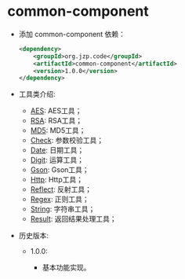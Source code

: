 # common-component
+ 添加 common-component 依赖：

    ```xml
    <dependency>
        <groupId>org.jzp.code</groupId>
        <artifactId>common-component</artifactId>
        <version>1.0.0</version>
    </dependency>
    ```
    
+ 工具类介绍:

    + [AES](src/main/java/org/jzp/code/common/component/util/AESUtil.java): AES工具；
    + [RSA](src/main/java/org/jzp/code/common/component/util/RSAUtil.java): RSA工具；
    + [MD5](src/main/java/org/jzp/code/common/component/util/MD5Util.java): MD5工具；
    + [Check](src/main/java/org/jzp/code/common/component/util/CheckUtil.java): 参数校验工具；
    + [Date](src/main/java/org/jzp/code/common/component/util/DateUtil.java): 日期工具；
    + [Digit](src/main/java/org/jzp/code/common/component/util/DigitUtil.java): 运算工具；
    + [Gson](src/main/java/org/jzp/code/common/component/util/GsonUtil.java): Gson工具；
    + [Http](src/main/java/org/jzp/code/common/component/util/HttpUtil.java): Http工具；
    + [Reflect](src/main/java/org/jzp/code/common/component/util/ReflectUtil.java): 反射工具；
    + [Regex](src/main/java/org/jzp/code/common/component/util/RegexUtil.java): 正则工具；
    + [String](src/main/java/org/jzp/code/common/component/util/StringUtil.java): 字符串工具；
    + [Result](src/main/java/org/jzp/code/common/component/util/ResultUtil.java): 返回结果处理工具；
    
+ 历史版本:

	+ 1.0.0:
		
		+ 基本功能实现。

